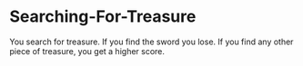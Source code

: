 # Searching-For-Treasure
You search for treasure. If you find the sword you lose. If you find any other piece of treasure, you get a higher score.
